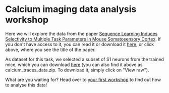 # Calcium imaging data analysis workshop

Here we will explore the data from the paper [Sequence Learning Induces Selectivity to Multiple Task Parameters in Mouse Somatosensory Cortex](https://www.sciencedirect.com/science/article/pii/S096098222031602X?via%3Dihub). If you don't have access to it, you can read it or download it [here](Sequence_learning_induces_selectivity_to_multiple_task_parameters_in_mouse_somatosensory_cortex.pdf), or click above, where you see the title of the paper. 

As dataset for this task, we selected a subset of S1 neurons from the trained mice, which you can download [here](https://github.com/shepai/BIORTC_Nigeria/raw/refs/heads/main/Workshops/Calcium/calcium_traces_data.zip) (you can also find it above as calcium_traces_data.zip. To download it, simply click on "View raw"). 

What are you waiting for? Head over to [your first workshop](calcium_workshop.ipynb) to find out how to analyse this data!